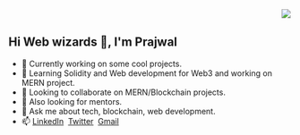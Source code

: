 

<div id="header">
  <img src="https://media1.giphy.com/media/hReWMYjSydBfwf1puQ/giphy.gif?cid=790b76111bba6629e7fb9ed546bd6621c51d6ce94288bf1f&rid=giphy.gif&ct=g" align="right">
  <br/>
  <h2>Hi Web wizards 👋, I'm Prajwal</h2>

- 🔭 Currently working on some cool projects.
- 🌱 Learning Solidity and Web development for Web3 and working on MERN project.
- 👯 Looking to collaborate on MERN/Blockchain projects.
- 🤔 Also looking for mentors.
- 💬 Ask me about tech, blockchain, web development.
- 📫 <a href="https://www.linkedin.com/in/prajwal-k1">LinkedIn</a> 	&nbsp;<a href="https://twitter.com/prajwal_k1">Twitter</a> 	&nbsp;<a href="mailto:prajwal.kb.1999@gmail.com">Gmail</a> 
</div>
